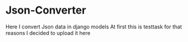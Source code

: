 # Json-Converter
Here I convert Json data in django models 
At first this is testtask for that reasons I decided to upload it here
